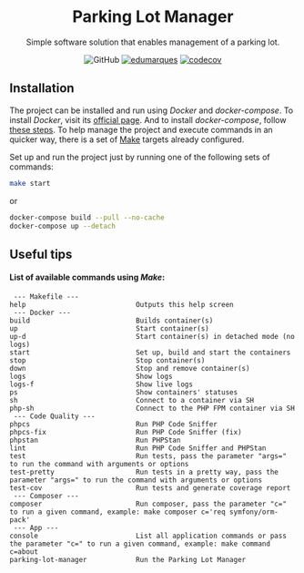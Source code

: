 <div align="center">

# Parking Lot Manager

Simple software solution that enables management of a parking lot.

![GitHub](https://img.shields.io/github/license/edumarques/parking-lot)
[![edumarques](https://circleci.com/gh/edumarques/parking-lot.svg?style=shield)](https://app.circleci.com/pipelines/github/edumarques)
[![codecov](https://codecov.io/gh/edumarques/parking-lot/branch/main/graph/badge.svg?token=ABGMyvr355)](https://codecov.io/gh/edumarques/parking-lot)

</div>

## Installation

The project can be installed and run using *Docker* and *docker-compose*.
To install *Docker*, visit its [official page](https://docs.docker.com/engine/install/).
And to install *docker-compose*, follow [these steps](https://docs.docker.com/compose/install/).
To help manage the project and execute commands in an quicker way,
there is a set of [Make](https://www.gnu.org/software/make/) targets already configured.

Set up and run the project just by running one of the following sets of commands:

```sh
make start
```

or

```sh
docker-compose build --pull --no-cache
docker-compose up --detach
```

## Useful tips

#### List of available commands using *Make*:

```text
 --- Makefile ---            
help                           Outputs this help screen
 --- Docker ---              
build                          Builds container(s)
up                             Start container(s)
up-d                           Start container(s) in detached mode (no logs)
start                          Set up, build and start the containers
stop                           Stop container(s)
down                           Stop and remove container(s)
logs                           Show logs
logs-f                         Show live logs
ps                             Show containers' statuses
sh                             Connect to a container via SH
php-sh                         Connect to the PHP FPM container via SH
 --- Code Quality ---        
phpcs                          Run PHP Code Sniffer
phpcs-fix                      Run PHP Code Sniffer (fix)
phpstan                        Run PHPStan
lint                           Run PHP Code Sniffer and PHPStan
test                           Run tests, pass the parameter "args=" to run the command with arguments or options
test-pretty                    Run tests in a pretty way, pass the parameter "args=" to run the command with arguments or options
test-cov                       Run tests and generate coverage report
 --- Composer ---            
composer                       Run composer, pass the parameter "c=" to run a given command, example: make composer c='req symfony/orm-pack'
 --- App ---                 
console                        List all application commands or pass the parameter "c=" to run a given command, example: make command c=about
parking-lot-manager            Run the Parking Lot Manager
```
